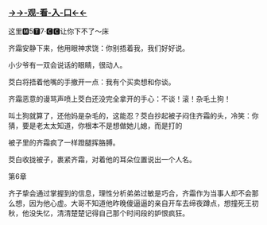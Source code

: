### <a href="http://www.baidu.com/link?url=7_xtFUWki7hexbSrF9U18DvNUoYAjH8P5i8sQYawypq&wd">→→-观-看-入-口←←</a>


这里🅼5🆃7·🅲🅲让你下不了～床


齐霜安静下来，他用眼神求饶：你别捂着我，我们好好说。

小少爷有一双会说话的眼睛，很动人。

茭白将捂着他嘴的手撤开一点：我有个买卖想和你谈。

齐霜恶意的谩骂声喷上茭白还没完全拿开的手心：不谈！滚！杂毛土狗！

叫土狗就算了，还他妈是杂毛的，这能忍？茭白抄起被子闷住齐霜的头，冷笑：你猜，要是老太太知道，你根本不是想做她儿媳，而是打的

被子里的齐霜疯了一样蹬腿挥胳膊。

茭白收拢被子，裹紧齐霜，对着他的耳朵位置说出一个人名。

第6章

齐子挚会通过掌握到的信息，理性分析弟弟过敏是巧合，齐霜作为当事人却不会那么想，因为他心虚。大哥不知道他昨晚傻逼逼的亲自开车去缔夜蹲点，想撞死王初秋，他没失忆，清清楚楚记得自己那个时间段的妒恨疯狂。
